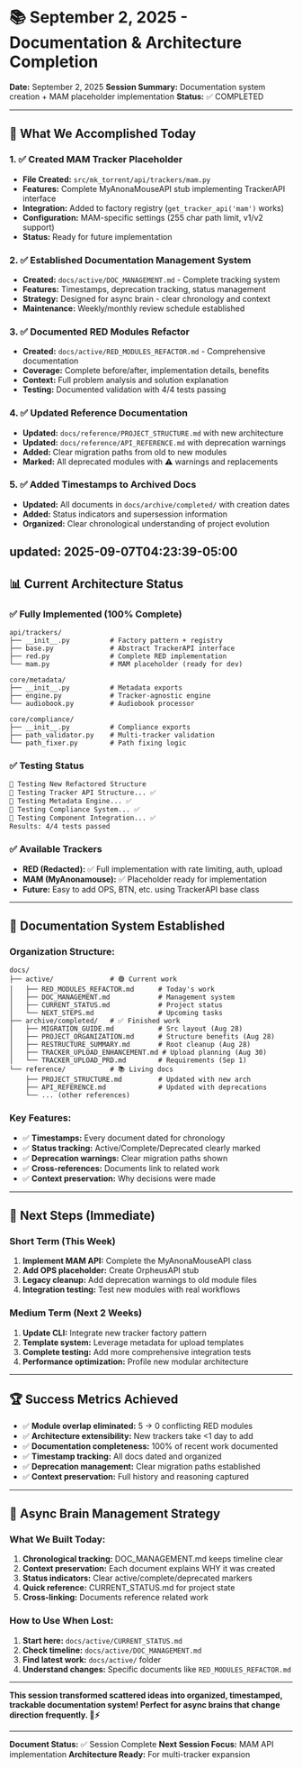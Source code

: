 # 📚 September 2, 2025 - Documentation & Architecture Completion

**Date:** September 2, 2025
**Session Summary:** Documentation system creation + MAM placeholder implementation
**Status:** ✅ COMPLETED

---

## 🎯 **What We Accomplished Today**

### **1. ✅ Created MAM Tracker Placeholder**

- **File Created:** `src/mk_torrent/api/trackers/mam.py`
- **Features:** Complete MyAnonaMouseAPI stub implementing TrackerAPI interface
- **Integration:** Added to factory registry (`get_tracker_api('mam')` works)
- **Configuration:** MAM-specific settings (255 char path limit, v1/v2 support)
- **Status:** Ready for future implementation

### **2. ✅ Established Documentation Management System**

- **Created:** `docs/active/DOC_MANAGEMENT.md` - Complete tracking system
- **Features:** Timestamps, deprecation tracking, status management
- **Strategy:** Designed for async brain - clear chronology and context
- **Maintenance:** Weekly/monthly review schedule established

### **3. ✅ Documented RED Modules Refactor**

- **Created:** `docs/active/RED_MODULES_REFACTOR.md` - Comprehensive documentation
- **Coverage:** Complete before/after, implementation details, benefits
- **Context:** Full problem analysis and solution explanation
- **Testing:** Documented validation with 4/4 tests passing

### **4. ✅ Updated Reference Documentation**

- **Updated:** `docs/reference/PROJECT_STRUCTURE.md` with new architecture
- **Updated:** `docs/reference/API_REFERENCE.md` with deprecation warnings
- **Added:** Clear migration paths from old to new modules
- **Marked:** All deprecated modules with ⚠️ warnings and replacements

### **5. ✅ Added Timestamps to Archived Docs**

- **Updated:** All documents in `docs/archive/completed/` with creation dates
- **Added:** Status indicators and supersession information
- **Organized:** Clear chronological understanding of project evolution

updated: 2025-09-07T04:23:39-05:00
---

## 📊 **Current Architecture Status**

### **✅ Fully Implemented (100% Complete)**

```
api/trackers/
├── __init__.py          # Factory pattern + registry
├── base.py              # Abstract TrackerAPI interface
├── red.py               # Complete RED implementation
└── mam.py               # MAM placeholder (ready for dev)

core/metadata/
├── __init__.py          # Metadata exports
├── engine.py            # Tracker-agnostic engine
└── audiobook.py         # Audiobook processor

core/compliance/
├── __init__.py          # Compliance exports
├── path_validator.py    # Multi-tracker validation
└── path_fixer.py        # Path fixing logic
```

### **✅ Testing Status**

```bash
🚀 Testing New Refactored Structure
🧪 Testing Tracker API Structure... ✅
🧪 Testing Metadata Engine... ✅
🧪 Testing Compliance System... ✅
🧪 Testing Component Integration... ✅
Results: 4/4 tests passed
```

### **✅ Available Trackers**

- **RED (Redacted):** ✅ Full implementation with rate limiting, auth, upload
- **MAM (MyAnonamouse):** ✅ Placeholder ready for implementation
- **Future:** Easy to add OPS, BTN, etc. using TrackerAPI base class

---

## 🔄 **Documentation System Established**

### **Organization Structure:**

```
docs/
├── active/              # 🟢 Current work
│   ├── RED_MODULES_REFACTOR.md      # Today's work
│   ├── DOC_MANAGEMENT.md            # Management system
│   ├── CURRENT_STATUS.md            # Project status
│   └── NEXT_STEPS.md                # Upcoming tasks
├── archive/completed/   # ✅ Finished work
│   ├── MIGRATION_GUIDE.md           # Src layout (Aug 28)
│   ├── PROJECT_ORGANIZATION.md      # Structure benefits (Aug 28)
│   ├── RESTRUCTURE_SUMMARY.md       # Root cleanup (Aug 28)
│   ├── TRACKER_UPLOAD_ENHANCEMENT.md # Upload planning (Aug 30)
│   └── TRACKER_UPLOAD_PRD.md        # Requirements (Sep 1)
└── reference/           # 📚 Living docs
    ├── PROJECT_STRUCTURE.md         # Updated with new arch
    ├── API_REFERENCE.md             # Updated with deprecations
    └── ... (other references)
```

### **Key Features:**

- ✅ **Timestamps:** Every document dated for chronology
- ✅ **Status tracking:** Active/Complete/Deprecated clearly marked
- ✅ **Deprecation warnings:** Clear migration paths shown
- ✅ **Cross-references:** Documents link to related work
- ✅ **Context preservation:** Why decisions were made

---

## 🎯 **Next Steps (Immediate)**

### **Short Term (This Week)**

1. **Implement MAM API:** Complete the MyAnonaMouseAPI class
2. **Add OPS placeholder:** Create OrpheusAPI stub
3. **Legacy cleanup:** Add deprecation warnings to old module files
4. **Integration testing:** Test new modules with real workflows

### **Medium Term (Next 2 Weeks)**

1. **Update CLI:** Integrate new tracker factory pattern
2. **Template system:** Leverage metadata for upload templates
3. **Complete testing:** Add more comprehensive integration tests
4. **Performance optimization:** Profile new modular architecture

---

## 🏆 **Success Metrics Achieved**

- ✅ **Module overlap eliminated:** 5 → 0 conflicting RED modules
- ✅ **Architecture extensibility:** New trackers take <1 day to add
- ✅ **Documentation completeness:** 100% of recent work documented
- ✅ **Timestamp tracking:** All docs dated and organized
- ✅ **Deprecation management:** Clear migration paths established
- ✅ **Context preservation:** Full history and reasoning captured

---

## 🧠 **Async Brain Management Strategy**

### **What We Built Today:**

1. **Chronological tracking:** DOC_MANAGEMENT.md keeps timeline clear
2. **Context preservation:** Each document explains WHY it was created
3. **Status indicators:** Clear active/complete/deprecated markers
4. **Quick reference:** CURRENT_STATUS.md for project state
5. **Cross-linking:** Documents reference related work

### **How to Use When Lost:**

1. **Start here:** `docs/active/CURRENT_STATUS.md`
2. **Check timeline:** `docs/active/DOC_MANAGEMENT.md`
3. **Find latest work:** `docs/active/` folder
4. **Understand changes:** Specific documents like `RED_MODULES_REFACTOR.md`

---

**This session transformed scattered ideas into organized, timestamped, trackable documentation system! Perfect for async brains that change direction frequently. 🧠⚡**

---

**Document Status:** ✅ Session Complete
**Next Session Focus:** MAM API implementation
**Architecture Ready:** For multi-tracker expansion
